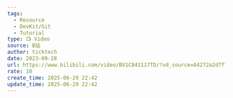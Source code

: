 ```yaml
---
tags:
  - Resource
  - DevKit/Git
  - Tutorial
type: 📺 Video
source: B站
author: ticktech
date: 2023-09-28
url: https://www.bilibili.com/video/BV1C841117TD/?vd_source=84272a2d7f72158b38778819be5bc6ad
rate: 10
create_time: 2025-06-29 22:42
update_time: 2025-06-29 22:42
---
```

